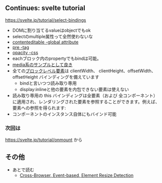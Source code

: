 ## Continues: svelte tutorial
https://svelte.jp/tutorial/select-bindings
- DOMに割り当てるvalueはobjectでもok
- selectのmultiple属性って全然使わないな
- [contenteditable -global attribute](https://developer.mozilla.org/ja/docs/Web/HTML/Global_attributes/contenteditable)
- [pre -tag](https://developer.mozilla.org/ja/docs/Web/HTML/Element/pre)
- [opacity -css](https://developer.mozilla.org/ja/docs/Web/CSS/opacity)
- eachブロック内のpropertyでもbindは可能。
- [media系のサンプルとして良き](https://svelte.jp/tutorial/media-elements)
- 全ての[ブロックレベル要素](https://developer.mozilla.org/ja/docs/Web/HTML/Block-level_elements)は clientWidth、 clientHeight、offsetWidth、offsetHeight バインディングを備えています
  - bindと言いつつ読み取り専用
  - display:inlineと他の要素を内包できない要素は使えない
- 読み取り専用の this バインディングは全要素（および 全コンポーネント）に適用され、レンダリングされた要素を参照することができます。例えば、<canvas> 要素への参照を得られます:
- コンポーネントのインスタンス自体にもバインド可能
### 次回は
https://svelte.jp/tutorial/onmount
から




## その他
- あとで読む
  - [Cross-Browser, Event-based, Element Resize Detection](http://www.backalleycoder.com/2013/03/18/cross-browser-event-based-element-resize-detection/)

